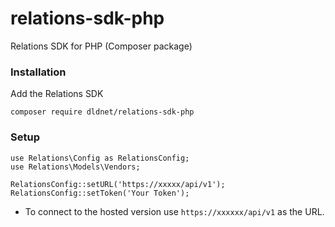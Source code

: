 # relations-sdk-php

Relations SDK for PHP (Composer package)

### Installation

Add the Relations SDK

    composer require dldnet/relations-sdk-php

### Setup

    use Relations\Config as RelationsConfig;
    use Relations\Models\Vendors;

    RelationsConfig::setURL('https://xxxxx/api/v1');
    RelationsConfig::setToken('Your Token');

- To connect to the hosted version use `https://xxxxxx/api/v1` as the URL.

